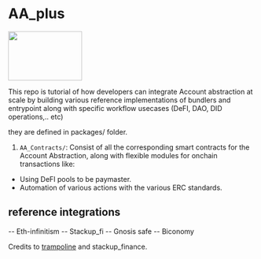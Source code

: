 # AA_plus

<img src="./AA++.jpg" height="100px" width="150px" align="center">

This repo is tutorial of how developers can integrate Account abstraction at scale by building various reference implementations of bundlers and entrypoint along with specific workflow usecases (DeFI, DAO, DID operations,.. etc)

they are defined in packages/ folder.

1. `AA_Contracts/`: Consist of all the corresponding smart contracts for the Account Abstraction, along with flexible modules for onchain transactions like:
- Using DeFI pools to be paymaster. 
- Automation of various actions with the various ERC standards.

## reference integrations  
-- Eth-infinitism
-- Stackup_fi
-- Gnosis safe
-- Biconomy

Credits to [trampoline](https://github.com/plusminushalf/trampoline-example/tree/master) and stackup_finance.  
